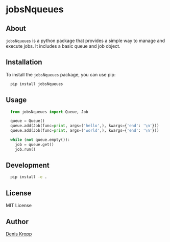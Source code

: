 # jobsNqueues


## About

`jobsNqueues` is a python package that provides a simple way to manage and
execute jobs. It includes a basic queue and job object.


## Installation

To install the `jobsNqueues` package, you can use pip:

```bash
  pip install jobsNqueues
```

## Usage

```python
  from jobsNqueues import Queue, Job

  queue = Queue()
  queue.add(Job(func=print, args=('hello',), kwargs={'end': '\n'}))
  queue.add(Job(func=print, args=('world',), kwargs={'end': '\n'}))

  while (not queue.empty()):
    job = queue.get()
    job.run()
```


## Development

```bash
  pip install -e .
```


## License

MIT License


## Author

[Denis Kropp](https://github.com/deniskropp)
